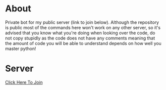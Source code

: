 # About
Private bot for my public server (link to join below). Although the repository is public most of the commands here won't work on any other server, so it's advised that you know what you're doing when looking over the code, do not copy stupidly as the code does not have any comments meaning that the amount of code you will be able to understand depends on how well you master python!

# Server
[Click Here To Join](https://discord.gg/Uf2kA8q)